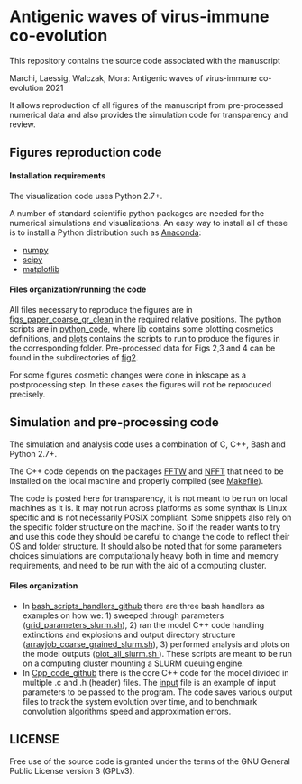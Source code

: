 # Antigenic waves of virus-immune co-evolution


This repository contains the source code associated with the manuscript

Marchi, Laessig, Walczak, Mora: Antigenic waves of virus-immune co-evolution 2021

It allows reproduction of all figures of the manuscript from pre-processed numerical data and also provides the simulation code for transparency and review.


## Figures reproduction code

#### Installation requirements

The visualization code uses Python 2.7+.

A number of standard scientific python packages are needed for the numerical simulations and visualizations. An easy way to install all of these is to install a Python distribution such as [Anaconda](https://www.anaconda.com/):

- [numpy](https://numpy.org/)
- [scipy](https://www.scipy.org/)
- [matplotlib](https://matplotlib.org/stable/index.html)


#### Files organization/running the code

All files necessary to reproduce the figures are in [figs_paper_coarse_gr_clean](./figs_paper_coarse_gr_clean) in the required relative positions.
The python scripts are in [python_code](./figs_paper_coarse_gr_clean/python_code), where [lib](./figs_paper_coarse_gr_clean/python_code/lib) contains some plotting cosmetics definitions, and [plots](./figs_paper_coarse_gr_clean/python_code/plots) contains the scripts to run to produce the figures in the corresponding folder. Pre-processed data for Figs 2,3 and 4 can be found in the subdirectories of [fig2](./figs_paper_coarse_gr_clean/fig2).

For some figures cosmetic changes were done in inkscape as a postprocessing step. In these cases the figures will not be reproduced precisely.

## Simulation and pre-processing code


The simulation and analysis code uses a combination of C, C++, Bash and Python 2.7+. 

The C++ code depends on the packages [FFTW](http://www.fftw.org/) and [NFFT](https://www-user.tu-chemnitz.de/~potts/nfft/) that need to be installed on the local machine and properly compiled (see [Makefile](./Cpp_code_github/makefile)).


The code is posted here for transparency, it is not meant to be run on local machines as it is. It may not run across platforms as some synthax is Linux specific and is not necessarily POSIX compliant. 
Some snippets also rely on the specific folder structure on the machine. So if the reader wants to try and use this code they should be careful to change the code to reflect their OS and folder structure. 
It should also be noted that for some parameters choices simulations are computationally heavy both in time and memory requirements, and need to be run with the aid of a computing cluster.

#### Files organization

- In  [bash_scripts_handlers_github](./bash_scripts_handlers_github) there are three bash handlers as examples on how we: 1) sweeped through parameters ([grid_parameters_slurm.sh](./bash_scripts_handlers_github/grid_parameters_slurm.sh)), 2) ran the model C++ code handling extinctions and explosions and output directory structure ([arrayjob_coarse_grained_slurm.sh](./bash_scripts_handlers_github/arrayjob_coarse_grained_slurm.sh)), 3) performed analysis and plots on the model outputs ([plot_all_slurm.sh
](./bash_scripts_handlers_github/plot_all_slurm.sh)). These scripts are meant to be run on a  computing cluster mounting a SLURM queuing engine.
- In  [Cpp_code_github](./Cpp_code_github) there is the core C++ code for the model divided in multiple .c and .h (header) files. The [input](./Cpp_code_github/input_zuzia.dat) file is an example of input parameters to be passed to the program. The code saves various output files to track the system evolution over time, and to benchmark convolution algorithms speed and approximation errors.

## LICENSE

Free use of the source code is granted under the terms of the GNU General Public License version 3 (GPLv3).




